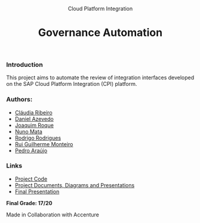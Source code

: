 <p align="center">Cloud Platform Integration</p>
<h1 align="center">Governance Automation</h1>
<br/>

### Introduction
This project aims to automate the review of integration interfaces developed on the SAP Cloud Platform Integration (CPI) platform.

### Authors:  
- [Cláudia Ribeiro](https://github.com/claudiadmr)
- [Daniel Azevedo](https://github.com/danieltazevedo)
- [Joaquim Roque](https://github.com/jtmr05)  
- [Nuno Mata](https://github.com/nunodmata)
- [Rodrigo Rodrigues](https://github.com/webst2r)
- [Rui Guilherme Monteiro](https://github.com/rushmetra) 
- [Pedro Araújo](https://github.com/pedroarauj09) 


### Links
- [Project Code](https://github.com/nunodmata/PI-CPIGovernanceAuto/tree/main/project) 
- [Project Documents, Diagrams and Presentations](https://github.com/nunodmata/PI-CPIGovernanceAuto/tree/main/docs)
- [Final Presentation](https://pitch.com/v/cloud-platform-integration-6c4s72)

**Final Grade: 17/20**

<p>Made in Collaboration with Accenture</p>
